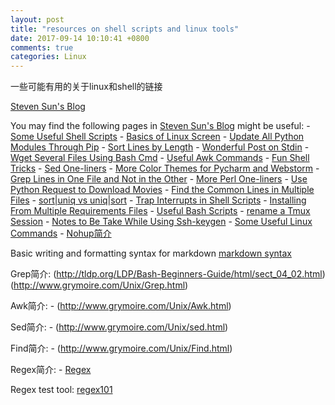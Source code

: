 ```yaml
---
layout: post
title: "resources on shell scripts and linux tools"
date: 2017-09-14 10:10:41 +0800
comments: true
categories: Linux
---
```

一些可能有用的关于linux和shell的链接

[Steven Sun's Blog](http://isunix.github.io/)

You may find the following pages in [Steven Sun's Blog](http://isunix.github.io/) might be useful:
    - [Some Useful Shell Scripts](http://isunix.github.io/blog/2016/07/19/some-useful-shell-scripts/)
    - [Basics of Linux Screen](http://isunix.github.io/blog/2016/05/26/basics-of-linux-screen/)
    - [Update All Python Modules Through Pip](http://isunix.github.io/blog/2016/03/31/update-all-python-modules-through-pip/)
    - [Sort Lines by Length](http://isunix.github.io/blog/2016/01/20/sort-lines-by-length/)
    - [Wonderful Post on Stdin](http://isunix.github.io/blog/2016/01/05/a-wonderful-post-on-stdin/)
    - [Wget Several Files Using Bash Cmd](http://isunix.github.io/blog/2015/12/31/wget-several-files-using-bash-cmd/)
    - [Useful Awk Commands](http://isunix.github.io/blog/2015/12/21/useful-awk-commands/)
    - [Fun Shell Tricks](http://isunix.github.io/blog/2015/12/21/fun-shell-tricks/)
    - [Sed One-liners](http://isunix.github.io/blog/2015/12/18/sed-one-liners/)
    - [More Color Themes for Pycharm and Webstorm](http://isunix.github.io/blog/2015/12/17/more-color-themes-for-pycharm-and-webstorm/)
    - [Grep Lines in One File and Not in the Other](http://isunix.github.io/blog/2015/12/14/grep-lines-in-one-file-and-not-in-the-other/)
    - [More Perl One-liners](http://isunix.github.io/blog/2015/12/11/more-perl-one-liners/)
    - [Use Python Request to Download Movies](http://isunix.github.io/blog/2015/12/04/use-python-request-to-download-movies/)
    - [Find the Common Lines in Multiple Files](http://isunix.github.io/blog/2015/11/23/find-the-common-lines-in-multiple-files/)
    - [sort|uniq vs uniq|sort](http://stackoverflow.com/questions/1402223/calling-uniq-and-sort-in-different-orders-in-shell)
    - [Trap Interrupts in Shell Scripts](http://isunix.github.io/blog/2015/11/02/trap-interrupts-in-shell-scripts/)
    - [Installing From Multiple Requirements Files](http://isunix.github.io/blog/2015/09/21/installing-from-multiple-requirements-files/)
    - [Useful Bash Scripts](http://isunix.github.io/blog/2015/09/10/useful-bash-scripts/)
    - [rename a Tmux Session](http://isunix.github.io/blog/2015/08/20/rename-a-tmux-session/)
    - [Notes to Be Take While Using Ssh-keygen](http://isunix.github.io/blog/2014/12/23/notes-to-be-take-while-using-ssh-keygen/)
    - [Some Useful Linux Commands](http://isunix.github.io/blog/2014/12/18/some-useful-linux-commands/)
    - [Nohup简介](http://isunix.github.io/blog/2014/08/21/nohupjian-jie/)

Basic writing and formatting syntax for markdown
    [markdown syntax](https://help.github.com/articles/basic-writing-and-formatting-syntax/#links)

Grep简介:
(http://tldp.org/LDP/Bash-Beginners-Guide/html/sect_04_02.html)
(http://www.grymoire.com/Unix/Grep.html)

Awk简介:
    - (http://www.grymoire.com/Unix/Awk.html)

Sed简介:
    - (http://www.grymoire.com/Unix/sed.html)

Find简介:
    - (http://www.grymoire.com/Unix/Find.html)

Regex简介:
    - [Regex](http://www.zytrax.com/tech/web/regex.htm)

Regex test tool:
[regex101](https://www.google.com.hk/url?sa=t&rct=j&q=&esrc=s&source=web&cd=5&cad=rja&uact=8&ved=0ahUKEwjn86LJ2KPWAhULvLwKHQ0ND6gQFghDMAQ&url=https%3A%2F%2Fregex101.com%2F&usg=AFQjCNGmCqFEGGSDCor-L8j6JUwho5yNkw)


